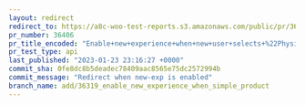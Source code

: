 ```yaml
---
layout: redirect
redirect_to: https://a8c-woo-test-reports.s3.amazonaws.com/public/pr/36406/api/index.html
pr_number: 36406
pr_title_encoded: "Enable+new+experience+when+new+user+selects+%22Physical+product%22"
pr_test_type: api
last_published: "2023-01-23 23:16:27 +0000"
commit_sha: 0fe8dc8b5deadec78409aac8565e75dc2572994b
commit_message: "Redirect when new-exp is enabled"
branch_name: add/36319_enable_new_experience_when_simple_product
---
```

